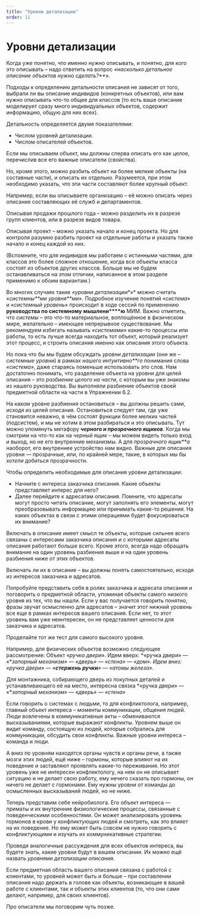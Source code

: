 ```yaml
---
title: "Уровни детализации"
order: 11
---
```


# Уровни детализации

Когда уже понятно, что именно нужно описывать, и понятно, для кого это описывать – надо ответить на вопрос *«насколько детальное описание* *объектов* *нужно* *сделать?**»*.

Подходы к определению детальности описания не зависят от того, выбрали ли вы описание индивидов (конкретных объектов), или вам нужно описывать что-то общее для классов (то есть ваше описание моделирует сразу много индивидуальных объектов, содержит информацию, общую для них всех).

Детальность определяется двумя показателями:

* Числом уровней детализации.
* Числом описателей объектов.

Если мы описываем объект, мы должны сперва описать его как целое, перечислив все его важные описатели (свойства).

Но, кроме этого, можно разбить объект на более мелкие объекты (на составные части), и описать их отдельно. Разумеется, при этом необходимо указать, что эти части составляют более крупный объект.

Например, если вы описываете организацию – её можно описать через описание составляющих её служб и департаментов.

Описывая продажи прошлого года – можно разделить их в разрезе групп клиентов, или в разрезе видов товара.

Описывая проект – можно указать начало и конец проекта. Но для контроля разумно разбить проект на отдельные работы и указать также начало и конец каждой из них.

(Вспомните, что для индивидов мы работаем с истинными частями, для классов это более сложное отношение, когда все объекты класса состоят из объектов других классов. Больше мы не будем останавливаться на этом отличии, написанное в этом разделе применимо к обоим вариантам.)

Во многих случаях такие *«уровни детализации**»* можно считать «*системны**ми* *уровня**ми*». Подробное изучение понятий «*система*» и «*системный уровень*» происходит в ходе сессий по применению **руководства по с****истемно****му** **мышлени****ю** МИМ. Важно отметить, что *системы –* это что-то материальное, воплощённое в физическом мире, желательно – имеющее непрерывное существование. Мы рекомендуем избегать называть «*системами»* какие-то процессы или работы, то есть лучше всегда находить тот объект, который реализует этот процесс, и строить описания именно как описания этого объекта.

Но пока что бы мы будем обсуждать *уровни детализации* (они же – *системные уровни*) в рамках *нашего* *интуитивно**го* понимания слова *«система»*, даже стараясь поменьше использовать это слов. Нам достаточно понимать, что разделение объекта на уровни для целей описания – это *разбиение целого на части*, с которым вы уже знакомы из нашего руководства. Вы выполняли разбиение объектов своей предметной области на части в Упражнении 6.2.

На каком уровне разбиения остановиться – вы должны решить сами, исходя из целей описания. Остановиться следует там, где уже становится неважно, в чём состоят функции более мелких частей (подсистем), и мы не хотим в этом разбираться и это описывать. Тут можно упомянуть метафору ***черного и прозрачного ящиков***. Когда мы смотрим на что-то как на *черный ящик* – мы можем видеть только вход и выход, но не его внутренние механизмы. А для *прозрачного* *ящик**а* наоборот, его внутреннее устройство нам видно. Важные для описания уровни — прозрачные, или, по крайней мере, такие, в которых мы бы *хотели* добиться прозрачности.

Чтобы определить необходимые для описания уровни детализации:

* Начните с интереса заказчика описания. Какие объекты представляет интерес для него?
* Далее перейдите к адресатам описания. Помните, что адресаты могут просто читать описание, могут заполнять его элементы, могут преобразовывать информацию или принимать какие-то решения. На каких объектах в связи с этими операциями будет фокусироваться их внимание?

Включать в описание имеет смысл те объекты, которые сильнее всего связаны с интересами заказчика описания и с которыми адресаты описания работают больше всего. Кроме этого, всегда надо обращать внимание на один уровень разбиения выше и на один уровень разбиения ниже от этих объектов.

Включать ли их в описание – вы должны понять самостоятельно, исходя из интересов заказчика и адресатов.

Попробуйте представить себя в ролях заказчика и адресата описания и поговорить о предметной области, упоминая объекты самого низкого уровня из тех, что вы нашли. Если у вас получается говорить понятно, фразы звучат осмысленно для адресатов – значит этот нижний уровень все еще в рамках интересов вашего описания. Если нет, то этот уровень вам уже неинтересен, он не представляет ценности для заказчика и адресатов.

Проделайте тот же тест для самого высокого уровня.

Например, для физических объектов возможно следующее рассмотрение: Объект «*ручка двери*». Идем вверх: *«ручка двери» — «**запорный* *механизм» — «дверь» — «стена» — «дом». Идем вниз: «ручка двери» — «**стержень ручки**» — «атомы железа»*.

Для монтажника, собирающего дверь из покупных деталей и устанавливающего её на место, интересна связка *«ручка двери» — «**запорный* *механизм» — «дверь» — «стена»*

Если говорить о системах с людьми, то для конфликтолога, например, главный объект интереса – моменты коммуникации, общения людей. Люди вовлечены в коммуникативные акты – обмениваются высказываниями, которые выражают конфликты. Уровнем выше он видит команду, состоящую из людей, которые собрались для коммуникации, обсудить свои конфликты. Важные уровни интереса – команда и люди.

А вниз по уровням находятся органы чувств и органы речи, а также мозги этих людей, ещё ниже – гормоны, которые влияют на их поведение и заставляют проявлять какие-то переживания. Но этот уровень уже не интересен конфликтологу, на нем он не описывает ситуацию и не делает свою работу, ему нечего сказать про гормоны, он ничего не делает с гормонами. Ему нужны уровни от команды до осмысленных высказываний людей, но не ниже.

Теперь представим себе нейробиолога. Его объект интереса — приматы и их внутренние физиологические процессы, связанные с поведенческими особенностями. Он может анализировать уровень гормонов в крови у конфликтующих людей и смотреть, как это влияет на их поведение. Но ему может быть совсем не нужно говорить с конфликтующими и изучать их коммуникативные стратегии.

Проведя аналогичные рассуждения для всех объектов интереса, вы будете знать, какие уровни будут в вашем описании. Их можно ещё назвать *уровнями детализации описания*.

Если предметная область вашего описания связана с работой с клиентами, то уровней может быть и больше – при составлении описания надо держать в голове как объекты, возникающие в вашей работе с клиентами, так и объекты этих клиентов (то, что они сами делают, например, для своих клиентов).

Про описатели мы поговорим чуть позже.